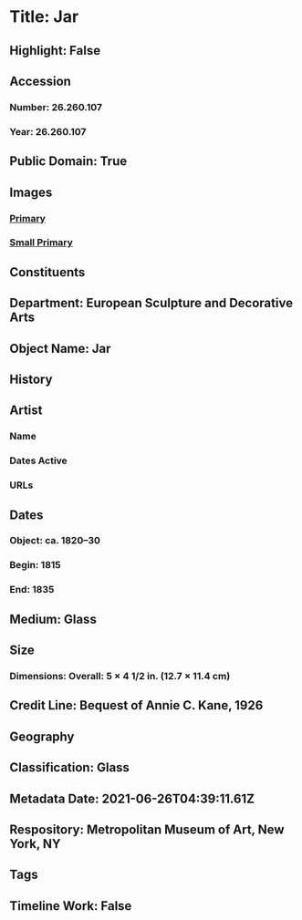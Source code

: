 # Title: Jar
## Highlight: False
## Accession
### Number: 26.260.107
### Year: 26.260.107
## Public Domain: True
## Images
### [Primary](https://images.metmuseum.org/CRDImages/es/original/DP-1618-006.jpg)
### [Small Primary](https://images.metmuseum.org/CRDImages/es/web-large/DP-1618-006.jpg)
## Constituents
## Department: European Sculpture and Decorative Arts
## Object Name: Jar
## History
## Artist
### Name
### Dates Active
### URLs
## Dates
### Object: ca. 1820–30
### Begin: 1815
### End: 1835
## Medium: Glass
## Size
### Dimensions: Overall: 5 × 4 1/2 in. (12.7 × 11.4 cm)
## Credit Line: Bequest of Annie C. Kane, 1926
## Geography
## Classification: Glass
## Metadata Date: 2021-06-26T04:39:11.61Z
## Respository: Metropolitan Museum of Art, New York, NY
## Tags
## Timeline Work: False